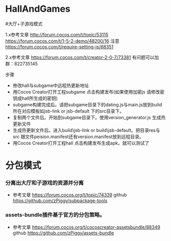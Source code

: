 # HallAndGames

#大厅+子游戏模式

1.x参考文章
http://forum.cocos.com/t/topic/53115
https://forum.cocos.com/t/1-5-2-demo/48200/16
注意 
https://forum.cocos.com/t/require-setting-js/68351

2.x参考文章
https://forum.cocos.com/t/creator-2-0-7/73381
有问题可以加群：822735145

步骤
* 修改hall与subgame中远程热更新地址
* 用Cocos Creator打开工程subgame 点击构建发布(如果使用加密js 请修改密钥成hall所生成的密钥)
* subgame构建完成后。请把subgame目录下的dating.js与main.js放到bulid所在对应模板如jsb-link or jsb-default 下的src目录下。
* 复制两个文件后。开始到subgame目录下。使用version_generator.js 生成热更新文件
* 生成热更新文件后。进入build\jsb-link or build\jsb-default。把目录res与src 跟文件peision.manifest还有version.manifest放到远程目录。
* 用Cocos Creator打开工程hall 点击构建发布生成apk。就可以测试了 

# 分包模式
### 分离出大厅和子游戏的资源并分离
* 参考文章
https://forum.cocos.org/t/topic/74339
github https://github.com/zPiggy/subpackage-tools

### assets-bundle插件基于官方的分包策略。
* 参考文章
https://forum.cocos.org/t/cocoscreator-assetsbundle/88349
github https://github.com/zPiggy/assets-bundle
